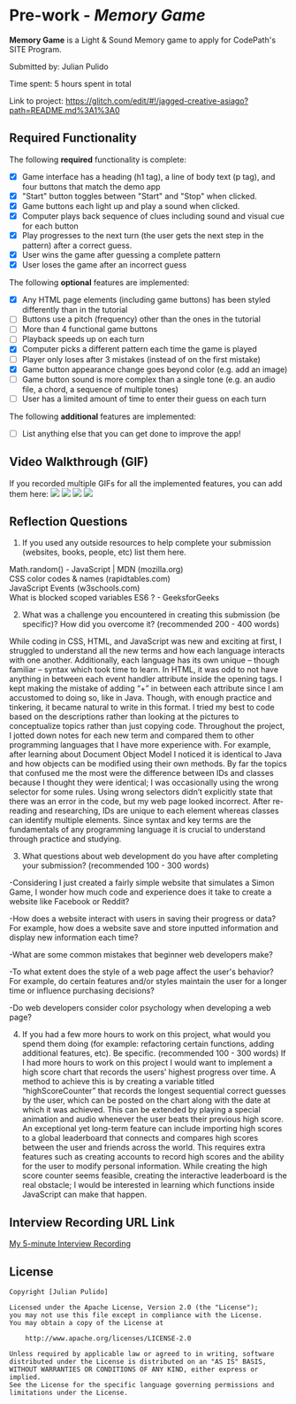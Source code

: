 # Pre-work - *Memory Game*

**Memory Game** is a Light & Sound Memory game to apply for CodePath's SITE Program. 

Submitted by: Julian Pulido

Time spent: 5 hours spent in total

Link to project: https://glitch.com/edit/#!/jagged-creative-asiago?path=README.md%3A1%3A0

## Required Functionality

The following **required** functionality is complete:

* [x] Game interface has a heading (h1 tag), a line of body text (p tag), and four buttons that match the demo app
* [X] "Start" button toggles between "Start" and "Stop" when clicked. 
* [X] Game buttons each light up and play a sound when clicked. 
* [X] Computer plays back sequence of clues including sound and visual cue for each button
* [X] Play progresses to the next turn (the user gets the next step in the pattern) after a correct guess. 
* [X] User wins the game after guessing a complete pattern
* [X] User loses the game after an incorrect guess

The following **optional** features are implemented:

* [X] Any HTML page elements (including game buttons) has been styled differently than in the tutorial
* [ ] Buttons use a pitch (frequency) other than the ones in the tutorial
* [ ] More than 4 functional game buttons
* [ ] Playback speeds up on each turn
* [X] Computer picks a different pattern each time the game is played
* [ ] Player only loses after 3 mistakes (instead of on the first mistake)
* [X] Game button appearance change goes beyond color (e.g. add an image)
* [ ] Game button sound is more complex than a single tone (e.g. an audio file, a chord, a sequence of multiple tones)
* [ ] User has a limited amount of time to enter their guess on each turn

The following **additional** features are implemented:

- [ ] List anything else that you can get done to improve the app!

## Video Walkthrough (GIF)

If you recorded multiple GIFs for all the implemented features, you can add them here:
![](https://i.imgur.com/fIFdxK4.gif) 
![](https://i.imgur.com/JWGbtxJ.gif)
![](gif3-link-here)
![](gif4-link-here)

## Reflection Questions
1. If you used any outside resources to help complete your submission (websites, books, people, etc) list them here. 

Math.random() - JavaScript | MDN (mozilla.org)  
CSS color codes & names (rapidtables.com)  
JavaScript Events (w3schools.com)  
What is blocked scoped variables ES6 ? - GeeksforGeeks

2. What was a challenge you encountered in creating this submission (be specific)? How did you overcome it? (recommended 200 - 400 words)
 
  While coding in CSS, HTML, and JavaScript was new and exciting at first, I struggled to understand all the new terms and how each language interacts with one another. Additionally, each language has its own unique – though familiar – syntax which took time to learn. In HTML, it was odd to not have anything in between each event handler attribute inside the opening tags. I kept making the mistake of adding “+” in between each attribute since I am accustomed to doing so, like in Java. Though, with enough practice and tinkering, it became natural to write in this format. I tried my best to code based on the descriptions rather than looking at the pictures to conceptualize topics rather than just copying code. Throughout the project, I jotted down notes for each new term and compared them to other programming languages that I have more experience with. For example, after learning about Document Object Model I noticed it is identical to Java and how objects can be modified using their own methods. By far the topics that confused me the most were the difference between IDs and classes because I thought they were identical; I was occasionally using the wrong selector for some rules. Using wrong selectors didn’t explicitly state that there was an error in the code, but my web page looked incorrect. After re-reading and researching, IDs are unique to each element whereas classes can identify multiple elements. Since syntax and key terms are the fundamentals of any programming language it is crucial to understand through practice and studying. 

3. What questions about web development do you have after completing your submission? (recommended 100 - 300 words) 

-Considering I just created a fairly simple website that simulates a Simon Game, I wonder how much code and experience does it take to create a website like Facebook or Reddit?  

-How does a website interact with users in saving their progress or data? For example, how does a website save and store inputted information and display new information each time? 

-What are some common mistakes that beginner web developers make?

-To what extent does the style of a web page affect the user's behavior? For example, do certain features and/or styles maintain the user for a longer time or influence purchasing decisions? 

-Do web developers consider color psychology when developing a web page?


4. If you had a few more hours to work on this project, what would you spend them doing (for example: refactoring certain functions, adding additional features, etc). Be specific. (recommended 100 - 300 words) 
  If I had more hours to work on this project I would want to implement a high score chart that records the users’ highest progress over time. A method to achieve this is by creating a variable titled “highScoreCounter” that records the longest sequential correct guesses by the user, which can be posted on the chart along with the date at which it was achieved. This can be extended by playing a special animation and audio whenever the user beats their previous high score. An exceptional yet long-term feature can include importing high scores to a global leaderboard that connects and compares high scores between the user and friends across the world. This requires extra features such as creating accounts to record high scores and the ability for the user to modify personal information. While creating the high score counter seems feasible, creating the interactive leaderboard is the real obstacle; I would be interested in learning which functions inside JavaScript can make that happen.




## Interview Recording URL Link

[My 5-minute Interview Recording](your-link-here)


## License

    Copyright [Julian Pulido]

    Licensed under the Apache License, Version 2.0 (the "License");
    you may not use this file except in compliance with the License.
    You may obtain a copy of the License at

        http://www.apache.org/licenses/LICENSE-2.0

    Unless required by applicable law or agreed to in writing, software
    distributed under the License is distributed on an "AS IS" BASIS,
    WITHOUT WARRANTIES OR CONDITIONS OF ANY KIND, either express or implied.
    See the License for the specific language governing permissions and
    limitations under the License.
